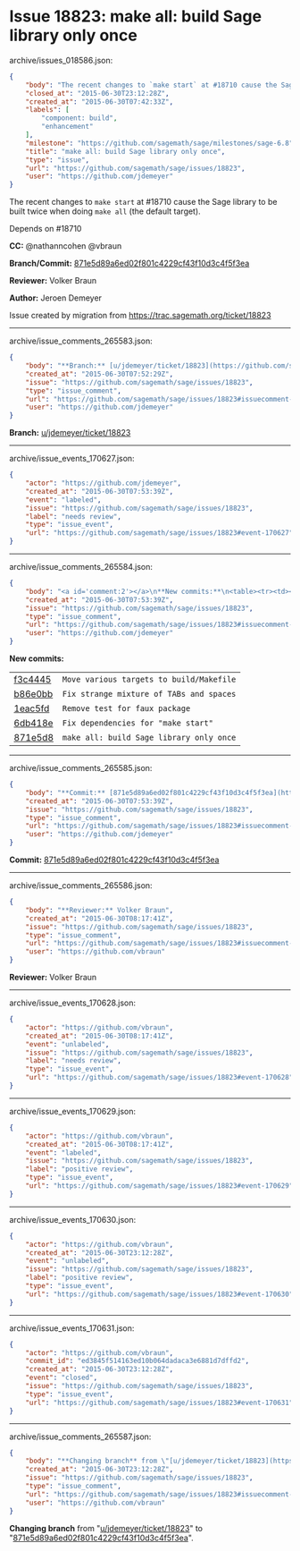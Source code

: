 # Issue 18823: make all: build Sage library only once

archive/issues_018586.json:
```json
{
    "body": "The recent changes to `make start` at #18710 cause the Sage library to be built twice when doing `make all` (the default target).\n\nDepends on #18710\n\n**CC:**  @nathanncohen @vbraun\n\n**Branch/Commit:** [871e5d89a6ed02f801c4229cf43f10d3c4f5f3ea](https://github.com/sagemath/sagetrac-mirror/commit/871e5d89a6ed02f801c4229cf43f10d3c4f5f3ea)\n\n**Reviewer:** Volker Braun\n\n**Author:** Jeroen Demeyer\n\nIssue created by migration from https://trac.sagemath.org/ticket/18823\n\n",
    "closed_at": "2015-06-30T23:12:28Z",
    "created_at": "2015-06-30T07:42:33Z",
    "labels": [
        "component: build",
        "enhancement"
    ],
    "milestone": "https://github.com/sagemath/sage/milestones/sage-6.8",
    "title": "make all: build Sage library only once",
    "type": "issue",
    "url": "https://github.com/sagemath/sage/issues/18823",
    "user": "https://github.com/jdemeyer"
}
```
The recent changes to `make start` at #18710 cause the Sage library to be built twice when doing `make all` (the default target).

Depends on #18710

**CC:**  @nathanncohen @vbraun

**Branch/Commit:** [871e5d89a6ed02f801c4229cf43f10d3c4f5f3ea](https://github.com/sagemath/sagetrac-mirror/commit/871e5d89a6ed02f801c4229cf43f10d3c4f5f3ea)

**Reviewer:** Volker Braun

**Author:** Jeroen Demeyer

Issue created by migration from https://trac.sagemath.org/ticket/18823





---

archive/issue_comments_265583.json:
```json
{
    "body": "**Branch:** [u/jdemeyer/ticket/18823](https://github.com/sagemath/sagetrac-mirror/tree/u/jdemeyer/ticket/18823)",
    "created_at": "2015-06-30T07:52:29Z",
    "issue": "https://github.com/sagemath/sage/issues/18823",
    "type": "issue_comment",
    "url": "https://github.com/sagemath/sage/issues/18823#issuecomment-265583",
    "user": "https://github.com/jdemeyer"
}
```

**Branch:** [u/jdemeyer/ticket/18823](https://github.com/sagemath/sagetrac-mirror/tree/u/jdemeyer/ticket/18823)



---

archive/issue_events_170627.json:
```json
{
    "actor": "https://github.com/jdemeyer",
    "created_at": "2015-06-30T07:53:39Z",
    "event": "labeled",
    "issue": "https://github.com/sagemath/sage/issues/18823",
    "label": "needs review",
    "type": "issue_event",
    "url": "https://github.com/sagemath/sage/issues/18823#event-170627"
}
```



---

archive/issue_comments_265584.json:
```json
{
    "body": "<a id='comment:2'></a>\n**New commits:**\n<table><tr><td><a href=\"https://github.com/sagemath/sagetrac-mirror/commit/f3c4445950120a708b9da3bd3d2bfe68a27f09cc\">f3c4445</a></td><td><code>Move various targets to build/Makefile</code></td></tr><tr><td><a href=\"https://github.com/sagemath/sagetrac-mirror/commit/b86e0bb1f7f558f6f6b853a3eb0ff60a145eaebc\">b86e0bb</a></td><td><code>Fix strange mixture of TABs and spaces</code></td></tr><tr><td><a href=\"https://github.com/sagemath/sagetrac-mirror/commit/1eac5fdde95cd5a0c605028101d2c38f55fda275\">1eac5fd</a></td><td><code>Remove test for faux package</code></td></tr><tr><td><a href=\"https://github.com/sagemath/sagetrac-mirror/commit/6db418e791a4d1881bd455e6814458457e904476\">6db418e</a></td><td><code>Fix dependencies for \"make start\"</code></td></tr><tr><td><a href=\"https://github.com/sagemath/sagetrac-mirror/commit/871e5d89a6ed02f801c4229cf43f10d3c4f5f3ea\">871e5d8</a></td><td><code>make all: build Sage library only once</code></td></tr></table>\n",
    "created_at": "2015-06-30T07:53:39Z",
    "issue": "https://github.com/sagemath/sage/issues/18823",
    "type": "issue_comment",
    "url": "https://github.com/sagemath/sage/issues/18823#issuecomment-265584",
    "user": "https://github.com/jdemeyer"
}
```

<a id='comment:2'></a>
**New commits:**
<table><tr><td><a href="https://github.com/sagemath/sagetrac-mirror/commit/f3c4445950120a708b9da3bd3d2bfe68a27f09cc">f3c4445</a></td><td><code>Move various targets to build/Makefile</code></td></tr><tr><td><a href="https://github.com/sagemath/sagetrac-mirror/commit/b86e0bb1f7f558f6f6b853a3eb0ff60a145eaebc">b86e0bb</a></td><td><code>Fix strange mixture of TABs and spaces</code></td></tr><tr><td><a href="https://github.com/sagemath/sagetrac-mirror/commit/1eac5fdde95cd5a0c605028101d2c38f55fda275">1eac5fd</a></td><td><code>Remove test for faux package</code></td></tr><tr><td><a href="https://github.com/sagemath/sagetrac-mirror/commit/6db418e791a4d1881bd455e6814458457e904476">6db418e</a></td><td><code>Fix dependencies for "make start"</code></td></tr><tr><td><a href="https://github.com/sagemath/sagetrac-mirror/commit/871e5d89a6ed02f801c4229cf43f10d3c4f5f3ea">871e5d8</a></td><td><code>make all: build Sage library only once</code></td></tr></table>




---

archive/issue_comments_265585.json:
```json
{
    "body": "**Commit:** [871e5d89a6ed02f801c4229cf43f10d3c4f5f3ea](https://github.com/sagemath/sagetrac-mirror/commit/871e5d89a6ed02f801c4229cf43f10d3c4f5f3ea)",
    "created_at": "2015-06-30T07:53:39Z",
    "issue": "https://github.com/sagemath/sage/issues/18823",
    "type": "issue_comment",
    "url": "https://github.com/sagemath/sage/issues/18823#issuecomment-265585",
    "user": "https://github.com/jdemeyer"
}
```

**Commit:** [871e5d89a6ed02f801c4229cf43f10d3c4f5f3ea](https://github.com/sagemath/sagetrac-mirror/commit/871e5d89a6ed02f801c4229cf43f10d3c4f5f3ea)



---

archive/issue_comments_265586.json:
```json
{
    "body": "**Reviewer:** Volker Braun",
    "created_at": "2015-06-30T08:17:41Z",
    "issue": "https://github.com/sagemath/sage/issues/18823",
    "type": "issue_comment",
    "url": "https://github.com/sagemath/sage/issues/18823#issuecomment-265586",
    "user": "https://github.com/vbraun"
}
```

**Reviewer:** Volker Braun



---

archive/issue_events_170628.json:
```json
{
    "actor": "https://github.com/vbraun",
    "created_at": "2015-06-30T08:17:41Z",
    "event": "unlabeled",
    "issue": "https://github.com/sagemath/sage/issues/18823",
    "label": "needs review",
    "type": "issue_event",
    "url": "https://github.com/sagemath/sage/issues/18823#event-170628"
}
```



---

archive/issue_events_170629.json:
```json
{
    "actor": "https://github.com/vbraun",
    "created_at": "2015-06-30T08:17:41Z",
    "event": "labeled",
    "issue": "https://github.com/sagemath/sage/issues/18823",
    "label": "positive review",
    "type": "issue_event",
    "url": "https://github.com/sagemath/sage/issues/18823#event-170629"
}
```



---

archive/issue_events_170630.json:
```json
{
    "actor": "https://github.com/vbraun",
    "created_at": "2015-06-30T23:12:28Z",
    "event": "unlabeled",
    "issue": "https://github.com/sagemath/sage/issues/18823",
    "label": "positive review",
    "type": "issue_event",
    "url": "https://github.com/sagemath/sage/issues/18823#event-170630"
}
```



---

archive/issue_events_170631.json:
```json
{
    "actor": "https://github.com/vbraun",
    "commit_id": "ed3845f514163ed10b064dadaca3e6881d7dffd2",
    "created_at": "2015-06-30T23:12:28Z",
    "event": "closed",
    "issue": "https://github.com/sagemath/sage/issues/18823",
    "type": "issue_event",
    "url": "https://github.com/sagemath/sage/issues/18823#event-170631"
}
```



---

archive/issue_comments_265587.json:
```json
{
    "body": "**Changing branch** from \"[u/jdemeyer/ticket/18823](https://github.com/sagemath/sagetrac-mirror/tree/u/jdemeyer/ticket/18823)\" to \"[871e5d89a6ed02f801c4229cf43f10d3c4f5f3ea](https://github.com/sagemath/sagetrac-mirror/commit/871e5d89a6ed02f801c4229cf43f10d3c4f5f3ea)\".",
    "created_at": "2015-06-30T23:12:28Z",
    "issue": "https://github.com/sagemath/sage/issues/18823",
    "type": "issue_comment",
    "url": "https://github.com/sagemath/sage/issues/18823#issuecomment-265587",
    "user": "https://github.com/vbraun"
}
```

**Changing branch** from "[u/jdemeyer/ticket/18823](https://github.com/sagemath/sagetrac-mirror/tree/u/jdemeyer/ticket/18823)" to "[871e5d89a6ed02f801c4229cf43f10d3c4f5f3ea](https://github.com/sagemath/sagetrac-mirror/commit/871e5d89a6ed02f801c4229cf43f10d3c4f5f3ea)".
